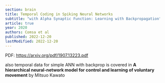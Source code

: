 ```yaml
---
section: brain
title: Temporal Coding in Spiking Neural Networks
subtitle: "with Alpha Synaptic Function: Learning with Backpropagation"
article: true
year: 2020
authors: Comsa et al
published: 2022-12-20
lastModified: 2022-12-20
---
```


PDF: https://arxiv.org/pdf/1907.13223.pdf

also temporal data for simple ANN with backprop is covered in **A hierarchical neural-network model for control and learning of voluntary movement** by Mitsuo Kawato